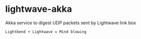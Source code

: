 # lightwave-akka
Akka service to digest UDP packets sent by Lightwave link box

    Lightbend + Lightwave = Mind blowing
